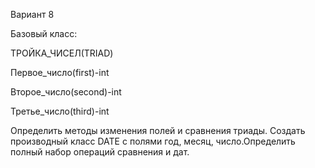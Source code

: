 Вариант 8

Базовый класс:

ТРОЙКА_ЧИСЕЛ(TRIAD)

Первое_число(first)-int

Второе_число(second)-int

Третье_число(third)-int

Определить методы изменения полей и сравнения триады. Создать производный класс DATE с полями год, месяц, число.Определить полный набор операций сравнения и дат.
